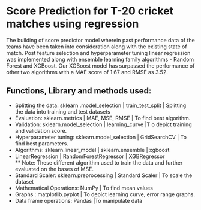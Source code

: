 # Score Prediction for T-20 cricket matches using regression
The building of score predictor model wherein past performance data of the teams have been taken into consideration along with the existing state of match. Post feature selection and hyperparameter tuning linear regression was implemented along with ensemble learning family algorithms - Random Forest and XGBoost. Our XGBoost model has surpassed the performance of other two algorithms with a MAE score of 1.67 and RMSE as 3.52.
## Functions, Library and methods used:
- Splitting the data:	sklearn .model_selection | train_test_split	| Splitting the data into training and test datasets
- Evaluation:	sklearn.metrics |	MAE, MSE, RMSE | 	To find best algorithm.
- Validation:	sklearn.model_selection	| learning_curve |T o depict training and validation score.
- Hyperparameter tuning:	sklearn.model_selection |	GridSearchCV | To find best parameters.
- Algorithms:	sklearn.linear_model | sklearn.ensemble | xgboost	
- LinearRegression | RandomForestRegressor | XGBRegressor	
** Note:  These different algorithm used to train the data and further evaluated on the bases of MSE.
- Standard Scaler:	sklearn.preprocessing |	Standard Scaler	| To scale the dataset
- Mathematical Operations: 	NumPy	| To find mean values 
- Graphs :	matplotlib.pyplot	| To depict learning curve, error range graphs.
- Data frame operations: 	Pandas |To manipulate data


